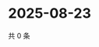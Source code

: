 # 2025-08-23

共 0 条

<!-- BEGIN ZHIHUVIDEO -->
<!-- 最后更新时间 Sat Aug 23 2025 18:10:51 GMT+0800 (China Standard Time) -->

<!-- END ZHIHUVIDEO -->
